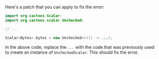 Here's a patch that you can apply to fix the error:

```java
import org.cactoos.Scalar;
import org.cactoos.scalar.Unchecked;

// ...

Scalar<Bytes> bytes = new Unchecked<>(() -> ...);
```

In the above code, replace the `...` with the code that was previously used to create an instance of `UncheckedScalar`. This should fix the error.